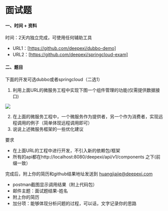 
# 面试题

#### 一、时间 + 资料

时间：2天内独立完成，可使用任何辅助工具

* URL1：[https://github.com/deepexi/dubbo-demo]
* URL2：[https://github.com/deepexi/springcloud-exam]


#### 二、题目

下面的开发可选dubbo或者springcloud（二选1）

1. 利用上面URL的微服务工程中实现下图一个组件管理的功能(仅需提供数据接口)

![](http://cdn.jacky-blog.com/15613481920390.jpg)


2. 在上面的微服务工程中，一个微服务作为提供者，另一个作为消费者，实现远程调用的例子（简单体现远程调用即可）
3. 说说上述微服务框架的一些优化建议

要求

* 在上面URL的工程中进行开发，不引入新的依赖包/框架
* 所有的api都在http://localhost:8080/deepexi/api/v1/components 之下(前缀一致）


完成后，附上你的简历和github结果地址发送到 huangjiajie@deepexi.com 

* postman截图显示调用结果（附上代码包）
* 邮件主题：面试题结果-姓名
* 附上你的简历
* 加分项：能够体现分析问题的过程，可以话，文字记录你的思路


